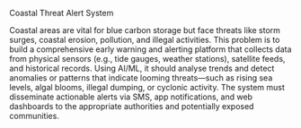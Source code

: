 Coastal Threat Alert System


Coastal areas are vital for blue carbon storage but face threats like storm surges, coastal 
erosion, pollution, and illegal activities. This problem is to build a
comprehensive early warning and alerting platform that collects data from physical sensors 
(e.g., tide gauges, weather stations), satellite feeds, and historical records. Using AI/ML, it 
should analyse trends and detect anomalies or patterns that indicate looming threats—such 
as rising sea levels, algal blooms, illegal dumping, or cyclonic
activity. The system must disseminate actionable alerts via SMS, app notifications, and web 
dashboards to the appropriate authorities and potentially exposed communities.
